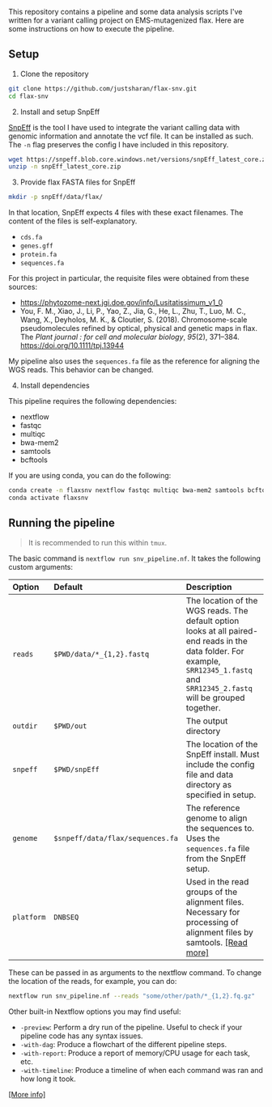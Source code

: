 This repository contains a pipeline and some data analysis scripts I've written for a variant calling project on EMS-mutagenized flax. Here are some instructions on how to execute the pipeline.

## Setup

1. Clone the repository

```sh
git clone https://github.com/justsharan/flax-snv.git
cd flax-snv
```

2. Install and setup SnpEff

[SnpEff](https://pcingola.github.io/SnpEff/) is the tool I have used to integrate the variant calling data with genomic information and annotate the vcf file. It can be installed as such. The `-n` flag preserves the config I have included in this repository.

```sh
wget https://snpeff.blob.core.windows.net/versions/snpEff_latest_core.zip
unzip -n snpEff_latest_core.zip
```

3. Provide flax FASTA files for SnpEff

```sh
mkdir -p snpEff/data/flax/
```

In that location, SnpEff expects 4 files with these exact filenames. The content of the files is self-explanatory.
* `cds.fa`
* `genes.gff`
* `protein.fa`
* `sequences.fa`

For this project in particular, the requisite files were obtained from these sources:
* https://phytozome-next.jgi.doe.gov/info/Lusitatissimum_v1_0
* You, F. M., Xiao, J., Li, P., Yao, Z., Jia, G., He, L., Zhu, T., Luo, M. C., Wang, X., Deyholos, M. K., & Cloutier, S. (2018). Chromosome-scale pseudomolecules refined by optical, physical and genetic maps in flax. The *Plant journal : for cell and molecular biology*, *95*(2), 371–384. https://doi.org/10.1111/tpj.13944

My pipeline also uses the `sequences.fa` file as the reference for aligning the WGS reads. This behavior can be changed.

4. Install dependencies

This pipeline requires the following dependencies:
* nextflow
* fastqc
* multiqc
* bwa-mem2
* samtools
* bcftools

If you are using conda, you can do the following:

```sh
conda create -n flaxsnv nextflow fastqc multiqc bwa-mem2 samtools bcftools
conda activate flaxsnv
```

## Running the pipeline

> It is recommended to run this within `tmux`.

The basic command is `nextflow run snv_pipeline.nf`. It takes the following custom arguments:

|Option|Default|Description|
|:-----|:------|:----------|
|`reads`|`$PWD/data/*_{1,2}.fastq`|The location of the WGS reads. The default option looks at all paired-end reads in the data folder. For example, `SRR12345_1.fastq` and `SRR12345_2.fastq` will be grouped together.|
|`outdir`|`$PWD/out`|The output directory|
|`snpeff`|`$PWD/snpEff`|The location of the SnpEff install. Must include the config file and data directory as specified in setup.|
|`genome`|`$snpeff/data/flax/sequences.fa`|The reference genome to align the sequences to. Uses the `sequences.fa` file from the SnpEff setup.|
|`platform`|`DNBSEQ`|Used in the read groups of the alignment files. Necessary for processing of alignment files by samtools. [[Read more]](https://samtools.github.io/hts-specs/SAMv1.pdf)|

These can be passed in as arguments to the nextflow command. To change the location of the reads, for example, you can do:

```sh
nextflow run snv_pipeline.nf --reads "some/other/path/*_{1,2}.fq.gz"
```

Other built-in Nextflow options you may find useful:

* `-preview`: Perform a dry run of the pipeline. Useful to check if your pipeline code has any syntax issues.
* `-with-dag`: Produce a flowchart of the different pipeline steps.
* `-with-report`: Produce a report of memory/CPU usage for each task, etc.
* `-with-timeline`: Produce a timeline of when each command was ran and how long it took.

[[More info]](https://www.nextflow.io/docs/latest/tracing.html)
